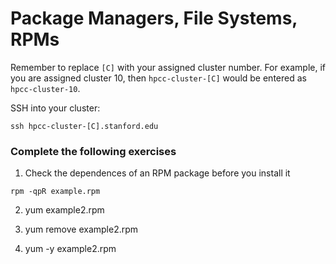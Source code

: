 # Package Managers, File Systems, RPMs

Remember to replace ```[C]``` with your assigned cluster number. For example, if you are assigned cluster 10, then ```hpcc-cluster-[C]``` would be entered as ```hpcc-cluster-10```.

SSH into your cluster:

```
ssh hpcc-cluster-[C].stanford.edu
```

### Complete the following exercises

1. Check the dependences of an RPM package before you install it

```
rpm -qpR example.rpm
```

2. yum example2.rpm

3. yum remove example2.rpm

4. yum -y example2.rpm
